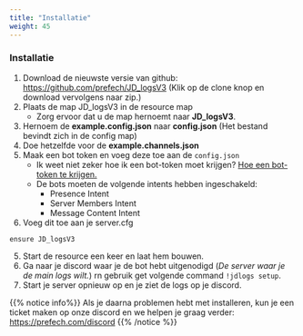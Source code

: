 ```yaml
---
title: "Installatie"
weight: 45
---
```


### Installatie

1. Download de nieuwste versie van github: https://github.com/prefech/JD_logsV3 (Klik op de clone knop en download vervolgens naar zip.)
2. Plaats de map JD_logsV3 in de resource map
    - Zorg ervoor dat u de map hernoemt naar **JD_logsV3**.
3. Hernoem de **example.config.json** naar **config.json** (Het bestand bevindt zich in de config map)
4. Doe hetzelfde voor de **example.channels.json**
5. Maak een bot token en voeg deze toe aan de `config.json`
    - Ik weet niet zeker hoe ik een bot-token moet krijgen? [Hoe een bot-token te krijgen.](https://forum.prefech.com/d/12-how-to-get-a-discord-bot-token)
    - De bots moeten de volgende intents hebben ingeschakeld:
        - Presence Intent
        - Server Members Intent
        - Message Content Intent
6. Voeg dit toe aan je server.cfg
```
ensure JD_logsV3
```
5. Start de resource een keer en laat hem bouwen.
6. Ga naar je discord waar je de bot hebt uitgenodigd (*De server waar je de main logs wilt.*) rn gebruik get volgende command `!jdlogs setup`.
7. Start je server opnieuw op en je ziet de logs op je discord.

{{% notice info%}}
Als je daarna problemen hebt met installeren, kun je een ticket maken op onze discord en we helpen je graag verder: https://prefech.com/discord
{{% /notice %}}

